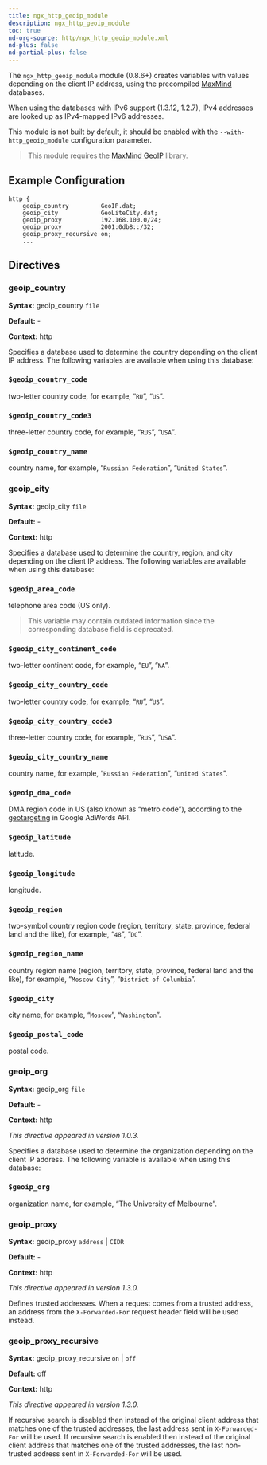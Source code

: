 ```yaml
---
title: ngx_http_geoip_module
description: ngx_http_geoip_module
toc: true
nd-org-source: http/ngx_http_geoip_module.xml
nd-plus: false
nd-partial-plus: false
---
```



<!--
      ********************************************************************************
      🛑 WARNING: AUTOGENERATED FILE - DO NOT EDIT 🛑 This Markdown file was
      automatically generated from the source XML documentation. Any manual
      changes made directly to this file will be overwritten. To request or
      suggest changes, please edit the source XML files instead.
      https://github.com/nginx/nginx.org/tree/main/xml/en
      ********************************************************************************
      -->


The `ngx_http_geoip_module` module (0.8.6+) creates variables
with values depending on the client IP address, using the precompiled
[MaxMind](http://www.maxmind.com) databases.

When using the databases with IPv6 support (1.3.12, 1.2.7),
IPv4 addresses are looked up as IPv4-mapped IPv6 addresses.

This module is not built by default, it should be enabled with the
`--with-http_geoip_module`
configuration parameter.

> This module requires the [MaxMind GeoIP](http://www.maxmind.com/app/c) library.

## Example Configuration


```nginx
http {
    geoip_country         GeoIP.dat;
    geoip_city            GeoLiteCity.dat;
    geoip_proxy           192.168.100.0/24;
    geoip_proxy           2001:0db8::/32;
    geoip_proxy_recursive on;
    ...

```

## Directives

### geoip_country

**Syntax:** geoip_country `file`

**Default:** -

**Context:** http


Specifies a database used to determine the country
depending on the client IP address.
The following variables are available when using this database:


### ``$geoip_country_code``


two-letter country code, for example,
“`RU`”, “`US`”.



### ``$geoip_country_code3``


three-letter country code, for example,
“`RUS`”, “`USA`”.



### ``$geoip_country_name``


country name, for example,
“`Russian Federation`”, “`United States`”.



### geoip_city

**Syntax:** geoip_city `file`

**Default:** -

**Context:** http


Specifies a database used to determine the country, region, and city
depending on the client IP address.
The following variables are available when using this database:


### ``$geoip_area_code``

telephone area code (US only).

> This variable may contain outdated information since the corresponding database field is deprecated.




### ``$geoip_city_continent_code``

two-letter continent code, for example,
“`EU`”, “`NA`”.



### ``$geoip_city_country_code``


two-letter country code, for example,
“`RU`”, “`US`”.



### ``$geoip_city_country_code3``


three-letter country code, for example,
“`RUS`”, “`USA`”.



### ``$geoip_city_country_name``


country name, for example,
“`Russian Federation`”, “`United States`”.



### ``$geoip_dma_code``


DMA region code in US (also known as “metro code”), according to the
[geotargeting](https://developers.google.com/adwords/api/docs/appendix/cities-DMAregions)
in Google AdWords API.



### ``$geoip_latitude``

latitude.


### ``$geoip_longitude``

longitude.


### ``$geoip_region``


two-symbol country region code (region, territory, state, province, federal land
and the like), for example,
“`48`”, “`DC`”.



### ``$geoip_region_name``


country region name (region, territory, state, province, federal land
and the like), for example,
“`Moscow City`”, “`District of Columbia`”.



### ``$geoip_city``


city name, for example,
“`Moscow`”, “`Washington`”.



### ``$geoip_postal_code``


postal code.



### geoip_org

**Syntax:** geoip_org `file`

**Default:** -

**Context:** http

_This directive appeared in version 1.0.3._


Specifies a database used to determine the organization
depending on the client IP address.
The following variable is available when using this database:


### ``$geoip_org``


organization name, for example, “The University of Melbourne”.



### geoip_proxy

**Syntax:** geoip_proxy `address` | `CIDR`

**Default:** -

**Context:** http

_This directive appeared in version 1.3.0._


Defines trusted addresses.
When a request comes from a trusted address,
an address from the `X-Forwarded-For` request
header field will be used instead.
### geoip_proxy_recursive

**Syntax:** geoip_proxy_recursive `on` | `off`

**Default:** off

**Context:** http

_This directive appeared in version 1.3.0._


If recursive search is disabled then instead of the original client
address that matches one of the trusted addresses, the last
address sent in `X-Forwarded-For` will be used.
If recursive search is enabled then instead of the original client
address that matches one of the trusted addresses, the last
non-trusted address sent in `X-Forwarded-For` will be used.
